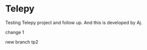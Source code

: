 # Telepy
Testing Telepy project and follow up. 
And this is developed by Aj.

change 1

new branch tp2
